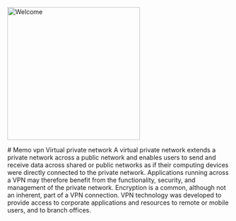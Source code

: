 <p><img src="https://img.shields.io/badge/Welcome_To-Memo--VPN-red.svg?longCache=true&style=for-the-badge" alt="Welcome" width="300px" align="middle"></p>
# Memo vpn
Virtual private network
A virtual private network extends a private network across a public network and enables users to send and receive data across shared or public networks as if their computing devices were directly connected to the private network. Applications running across a VPN may therefore benefit from the functionality, security, and management of the private network. Encryption is a common, although not an inherent, part of a VPN connection. VPN technology was developed to provide access to corporate applications and resources to remote or mobile users, and to branch offices.
